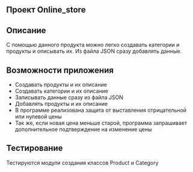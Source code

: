 ## Проект Online_store

## Описание
С помощью данного продукта можно легко создавать категории и продукты и описывать их. Из файла JSON сразу добавлять данные.

## Возможности приложения
- Создавать продукты и их описание
- Создавать категории и их описание
- Записывать данные сразу из файла JSON
- Добавлять продукты и их описание
- В программе реализована защита от выставления отрицательной или нулевой цены
- Так же, если новая цена меньше старой, программа запрашивает дополнительное подтверждение на изменение цены

## Тестирование
Тестируются модули создания классов Product и Category
